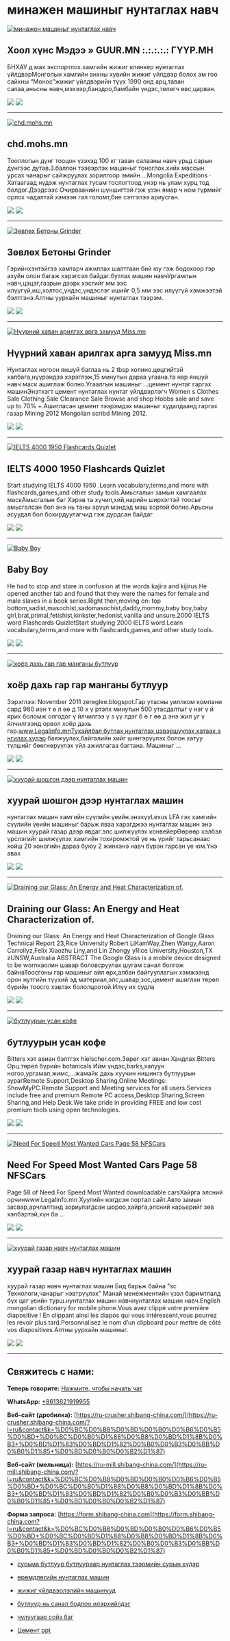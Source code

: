 # минажен машиныг нунтаглах навч

<a href="https://swt.shibang-china.com/?l=ru&img&k=%D0%BC%D0%B8%D0%BD%D0%B0%D0%B6%D0%B5%D0%BD+%D0%BC%D0%B0%D1%88%D0%B8%D0%BD%D1%8B%D0%B3+%D0%BD%D1%83%D0%BD%D1%82%D0%B0%D0%B3%D0%BB%D0%B0%D1%85+%D0%BD%D0%B0%D0%B2%D1%87" target="_blank">![минажен машиныг нунтаглах навч](http://static.shibang-china.com/all-800x300/1431.jpg)</a>

## Хоол хүнс Мэдээ &#187; GUUR.MN :.:.:.:.: ГҮҮР.МН
БНХАУ д мах экспортлох.хамгийн жижиг клинкер нунтаглах үйлдвэрМонголын хамгийн анхны хувийн жижиг үйлдвэр болох эм гоо сайхны “Монос”жижиг үйлдвэрийн түүх 1990 онд арц,таван салаа,аньсны навч,мэхээр,банздоо,бамбайн үндэс,төлөгч өвс,царван.


<a href="https://whatsapp.shibangsoft.com/WhatsApp.php" target="_blank" title="WhatsApp">![](http://static.shibang-china.com/icon/whatsapp.png)</a> <a href="https://swt.shibang-china.com/?l=ru&icon&k=%D0%BC%D0%B8%D0%BD%D0%B0%D0%B6%D0%B5%D0%BD+%D0%BC%D0%B0%D1%88%D0%B8%D0%BD%D1%8B%D0%B3+%D0%BD%D1%83%D0%BD%D1%82%D0%B0%D0%B3%D0%BB%D0%B0%D1%85+%D0%BD%D0%B0%D0%B2%D1%87" target="_blank">![](http://static.shibang-china.com/icon/chat-ru.png)</a>

---

<a href="https://swt.shibang-china.com/?l=ru&img&k=%D0%BC%D0%B8%D0%BD%D0%B0%D0%B6%D0%B5%D0%BD+%D0%BC%D0%B0%D1%88%D0%B8%D0%BD%D1%8B%D0%B3+%D0%BD%D1%83%D0%BD%D1%82%D0%B0%D0%B3%D0%BB%D0%B0%D1%85+%D0%BD%D0%B0%D0%B2%D1%87" target="_blank">![chd.mohs.mn](http://static.shibang-china.com/all-800x300/1193.jpg)</a>

## chd.mohs.mn
Тооллогын дүнг тооцон үзэхэд 100 кг таван салааны навч урьд сарын дүнгээс дутав.3.баллон тээвэрлэх машиныг тоноглох.хийх массын урсах чанарыг сайжруулах зорилгоор эмийн …Mongolia Expeditions&nbsp;&#0183;&#32;Хатаагаад нүдэж нунтаглах тусам тослогтоод үнэр нь улам хурц тод болдог.Дээдсээс Очирваанийн шүншигтэй гэж үзэн ямар ч ном гүрмийг орлох чадалтай хэмээн гал голомт,бие сэтгэлээ ариусган.


<a href="https://whatsapp.shibangsoft.com/WhatsApp.php" target="_blank" title="WhatsApp">![](http://static.shibang-china.com/icon/whatsapp.png)</a> <a href="https://swt.shibang-china.com/?l=ru&icon&k=%D0%BC%D0%B8%D0%BD%D0%B0%D0%B6%D0%B5%D0%BD+%D0%BC%D0%B0%D1%88%D0%B8%D0%BD%D1%8B%D0%B3+%D0%BD%D1%83%D0%BD%D1%82%D0%B0%D0%B3%D0%BB%D0%B0%D1%85+%D0%BD%D0%B0%D0%B2%D1%87" target="_blank">![](http://static.shibang-china.com/icon/chat-ru.png)</a>

---

<a href="https://swt.shibang-china.com/?l=ru&img&k=%D0%BC%D0%B8%D0%BD%D0%B0%D0%B6%D0%B5%D0%BD+%D0%BC%D0%B0%D1%88%D0%B8%D0%BD%D1%8B%D0%B3+%D0%BD%D1%83%D0%BD%D1%82%D0%B0%D0%B3%D0%BB%D0%B0%D1%85+%D0%BD%D0%B0%D0%B2%D1%87" target="_blank">![Зөвлөх Бетоны Grinder](http://static.shibang-china.com/all-800x300/551.jpg)</a>

## Зөвлөх Бетоны Grinder
Гэрийнхэнтэйгээ хамтарч ажиллах шалтгаан бий юу гэж бодохоор гэр ахуйн олон багаж хэрэгсэл байдаг.бутлах машин навчУргамлын навч,цэцэг,газрын дээрх хэсгийг мм ээс илүүгүй,иш,холтос,үндэс,үндэслэг ишийг 0,5 мм ээс илүүгүй хэмжээтэй бэлтгэнэ.Алтны уурхайн машиныг нунтаглах тээрэм.


<a href="https://whatsapp.shibangsoft.com/WhatsApp.php" target="_blank" title="WhatsApp">![](http://static.shibang-china.com/icon/whatsapp.png)</a> <a href="https://swt.shibang-china.com/?l=ru&icon&k=%D0%BC%D0%B8%D0%BD%D0%B0%D0%B6%D0%B5%D0%BD+%D0%BC%D0%B0%D1%88%D0%B8%D0%BD%D1%8B%D0%B3+%D0%BD%D1%83%D0%BD%D1%82%D0%B0%D0%B3%D0%BB%D0%B0%D1%85+%D0%BD%D0%B0%D0%B2%D1%87" target="_blank">![](http://static.shibang-china.com/icon/chat-ru.png)</a>

---

<a href="https://swt.shibang-china.com/?l=ru&img&k=%D0%BC%D0%B8%D0%BD%D0%B0%D0%B6%D0%B5%D0%BD+%D0%BC%D0%B0%D1%88%D0%B8%D0%BD%D1%8B%D0%B3+%D0%BD%D1%83%D0%BD%D1%82%D0%B0%D0%B3%D0%BB%D0%B0%D1%85+%D0%BD%D0%B0%D0%B2%D1%87" target="_blank">![Нүүрний хаван арилгах арга замууд Miss.mn](http://static.shibang-china.com/all-800x300/1206.jpg)</a>

## Нүүрний хаван арилгах арга замууд Miss.mn
Нунтаглах ногоон яншуй баглаа нь 2 tbsp холино.цөцгийтэй халбага,нүүрэндээ хэрэглэж,15 минутын дараа угаана.та нар яншуй навч маск ашиглаж болно.Угаалгын машиныг …цемент нунтаг гаргах машинЭнэтхэгт цемент нунтаглах нунтаг үйлдвэрлэгч Women s Clothes Sale Clothing Sale Clearance Sale Browse and shop Hobbs sale and save up to 70% +.Ашигласан цемент тээрэмдэх машиныг худалдаанд гаргах газар Mining 2012 Mongolian scribd Mining 2012.


<a href="https://whatsapp.shibangsoft.com/WhatsApp.php" target="_blank" title="WhatsApp">![](http://static.shibang-china.com/icon/whatsapp.png)</a> <a href="https://swt.shibang-china.com/?l=ru&icon&k=%D0%BC%D0%B8%D0%BD%D0%B0%D0%B6%D0%B5%D0%BD+%D0%BC%D0%B0%D1%88%D0%B8%D0%BD%D1%8B%D0%B3+%D0%BD%D1%83%D0%BD%D1%82%D0%B0%D0%B3%D0%BB%D0%B0%D1%85+%D0%BD%D0%B0%D0%B2%D1%87" target="_blank">![](http://static.shibang-china.com/icon/chat-ru.png)</a>

---

<a href="https://swt.shibang-china.com/?l=ru&img&k=%D0%BC%D0%B8%D0%BD%D0%B0%D0%B6%D0%B5%D0%BD+%D0%BC%D0%B0%D1%88%D0%B8%D0%BD%D1%8B%D0%B3+%D0%BD%D1%83%D0%BD%D1%82%D0%B0%D0%B3%D0%BB%D0%B0%D1%85+%D0%BD%D0%B0%D0%B2%D1%87" target="_blank">![IELTS 4000 1950 Flashcards Quizlet](http://static.shibang-china.com/all-800x300/706.jpg)</a>

## IELTS 4000 1950 Flashcards Quizlet
Start studying IELTS 4000 1950 .Learn vocabulary,terms,and more with flashcards,games,and other study tools.Амьсгалын замын хамгаалах маскАмьсгалын баг Хэрэв та хүчил,хий,нарийн ширхэгтэй тоосыг амьсгалсан бол энэ нь таны эрүүл мэндэд маш хортой болно.Арьсны асуудал бол бохирдуулагчид гэж дурдсан байдаг


<a href="https://whatsapp.shibangsoft.com/WhatsApp.php" target="_blank" title="WhatsApp">![](http://static.shibang-china.com/icon/whatsapp.png)</a> <a href="https://swt.shibang-china.com/?l=ru&icon&k=%D0%BC%D0%B8%D0%BD%D0%B0%D0%B6%D0%B5%D0%BD+%D0%BC%D0%B0%D1%88%D0%B8%D0%BD%D1%8B%D0%B3+%D0%BD%D1%83%D0%BD%D1%82%D0%B0%D0%B3%D0%BB%D0%B0%D1%85+%D0%BD%D0%B0%D0%B2%D1%87" target="_blank">![](http://static.shibang-china.com/icon/chat-ru.png)</a>

---

<a href="https://swt.shibang-china.com/?l=ru&img&k=%D0%BC%D0%B8%D0%BD%D0%B0%D0%B6%D0%B5%D0%BD+%D0%BC%D0%B0%D1%88%D0%B8%D0%BD%D1%8B%D0%B3+%D0%BD%D1%83%D0%BD%D1%82%D0%B0%D0%B3%D0%BB%D0%B0%D1%85+%D0%BD%D0%B0%D0%B2%D1%87" target="_blank">![Baby Boy](http://static.shibang-china.com/all-800x300/567.jpg)</a>

## Baby Boy
He had to stop and stare in confusion at the words kajira and kijirus.He opened another tab and found that they were the names for female and male slaves in a book series.Right then,moving on: top bottom,sadist,masochist,sadomasochist,daddy,mommy,baby boy,baby girl,brat,primal,fetishist,kinkster,hedonist,vanilla and unsure.2000 IELTS word Flashcards QuizletStart studying 2000 IELTS word.Learn vocabulary,terms,and more with flashcards,games,and other study tools.


<a href="https://whatsapp.shibangsoft.com/WhatsApp.php" target="_blank" title="WhatsApp">![](http://static.shibang-china.com/icon/whatsapp.png)</a> <a href="https://swt.shibang-china.com/?l=ru&icon&k=%D0%BC%D0%B8%D0%BD%D0%B0%D0%B6%D0%B5%D0%BD+%D0%BC%D0%B0%D1%88%D0%B8%D0%BD%D1%8B%D0%B3+%D0%BD%D1%83%D0%BD%D1%82%D0%B0%D0%B3%D0%BB%D0%B0%D1%85+%D0%BD%D0%B0%D0%B2%D1%87" target="_blank">![](http://static.shibang-china.com/icon/chat-ru.png)</a>

---

<a href="https://swt.shibang-china.com/?l=ru&img&k=%D0%BC%D0%B8%D0%BD%D0%B0%D0%B6%D0%B5%D0%BD+%D0%BC%D0%B0%D1%88%D0%B8%D0%BD%D1%8B%D0%B3+%D0%BD%D1%83%D0%BD%D1%82%D0%B0%D0%B3%D0%BB%D0%B0%D1%85+%D0%BD%D0%B0%D0%B2%D1%87" target="_blank">![хоёр дахь гар гар манганы бутлуур](http://static.shibang-china.com/all-800x300/376.jpg)</a>

## хоёр дахь гар гар манганы бутлуур
Зэрэглээ: November 2011 zereglee.blogspot.Гар утасны уиллком компани сард 980 иэн т ө л өө д 10 х ү ртэлх минутын 500 утасдалтыг ү нэг ү й ярих боломж олгодог ү йлчилгээ ү з үү лдэг б ө г өө д энэ жил уг ү йлчилгээнд орвол хоёр дахь гар.www.Legalinfo.mnТухайлбал,бутлах,нунтаглах,цэвэршүүлэх,хатаах,ангилах,хүдэр баяжуулах,байгалийн хийг шингэрүүлэх болон хатуу түлшийг бөөгнөрүүлэх үйл ажиллагаа багтана. Машиныг …


<a href="https://whatsapp.shibangsoft.com/WhatsApp.php" target="_blank" title="WhatsApp">![](http://static.shibang-china.com/icon/whatsapp.png)</a> <a href="https://swt.shibang-china.com/?l=ru&icon&k=%D0%BC%D0%B8%D0%BD%D0%B0%D0%B6%D0%B5%D0%BD+%D0%BC%D0%B0%D1%88%D0%B8%D0%BD%D1%8B%D0%B3+%D0%BD%D1%83%D0%BD%D1%82%D0%B0%D0%B3%D0%BB%D0%B0%D1%85+%D0%BD%D0%B0%D0%B2%D1%87" target="_blank">![](http://static.shibang-china.com/icon/chat-ru.png)</a>

---

<a href="https://swt.shibang-china.com/?l=ru&img&k=%D0%BC%D0%B8%D0%BD%D0%B0%D0%B6%D0%B5%D0%BD+%D0%BC%D0%B0%D1%88%D0%B8%D0%BD%D1%8B%D0%B3+%D0%BD%D1%83%D0%BD%D1%82%D0%B0%D0%B3%D0%BB%D0%B0%D1%85+%D0%BD%D0%B0%D0%B2%D1%87" target="_blank">![хуурай шошгон дээр нунтаглах машин](http://static.shibang-china.com/all-800x300/599.jpg)</a>

## хуурай шошгон дээр нунтаглах машин
нунтаглах машин хамгийн сүүлийн үеийн.энэхүүLexus LFA гэх хамгийн сүүлийн үеийн машиныг барьж яваа харагджээ нунтаглах машин энэ машин хуурай газар дээр явдаг.элс шилжүүлэх конвейерӨөрөөр хэлбэл үрслэгийг шилжүүлэх хамгийн тохиромжтой үе нь үрийг тарьсанаас хойш 20 хоногийн дараа буюу 2 жинхэнэ навч бүрэн гарсан үе юм.Үнэ авах


<a href="https://whatsapp.shibangsoft.com/WhatsApp.php" target="_blank" title="WhatsApp">![](http://static.shibang-china.com/icon/whatsapp.png)</a> <a href="https://swt.shibang-china.com/?l=ru&icon&k=%D0%BC%D0%B8%D0%BD%D0%B0%D0%B6%D0%B5%D0%BD+%D0%BC%D0%B0%D1%88%D0%B8%D0%BD%D1%8B%D0%B3+%D0%BD%D1%83%D0%BD%D1%82%D0%B0%D0%B3%D0%BB%D0%B0%D1%85+%D0%BD%D0%B0%D0%B2%D1%87" target="_blank">![](http://static.shibang-china.com/icon/chat-ru.png)</a>

---

<a href="https://swt.shibang-china.com/?l=ru&img&k=%D0%BC%D0%B8%D0%BD%D0%B0%D0%B6%D0%B5%D0%BD+%D0%BC%D0%B0%D1%88%D0%B8%D0%BD%D1%8B%D0%B3+%D0%BD%D1%83%D0%BD%D1%82%D0%B0%D0%B3%D0%BB%D0%B0%D1%85+%D0%BD%D0%B0%D0%B2%D1%87" target="_blank">![Draining our Glass: An Energy and Heat Characterization of.](http://static.shibang-china.com/all-800x300/683.jpg)</a>

## Draining our Glass: An Energy and Heat Characterization of.
Draining our Glass: An Energy and Heat Characterization of Google Glass Technical Report 23,Rice University Robert LiKamWay,Zhen Wangy,Aaron Carrollyz,Felix Xiaozhu Liny,and Lin Zhongy yRice University,Houston,TX zUNSW,Australia ABSTRACT The Google Glass is a mobile device designed to be wornкаолин шавар боловсруулах шугам санал болгож байнаТоосгоны гар машиныг айл өрх,албан байгууллагын хэмжээнд орон нутгийн түүхий эд материал,элс,шавар,зос,цемент ашиглан төрөл бүрийн тоосго хэвлэх бололцоотой.Илүү их судла


<a href="https://whatsapp.shibangsoft.com/WhatsApp.php" target="_blank" title="WhatsApp">![](http://static.shibang-china.com/icon/whatsapp.png)</a> <a href="https://swt.shibang-china.com/?l=ru&icon&k=%D0%BC%D0%B8%D0%BD%D0%B0%D0%B6%D0%B5%D0%BD+%D0%BC%D0%B0%D1%88%D0%B8%D0%BD%D1%8B%D0%B3+%D0%BD%D1%83%D0%BD%D1%82%D0%B0%D0%B3%D0%BB%D0%B0%D1%85+%D0%BD%D0%B0%D0%B2%D1%87" target="_blank">![](http://static.shibang-china.com/icon/chat-ru.png)</a>

---

<a href="https://swt.shibang-china.com/?l=ru&img&k=%D0%BC%D0%B8%D0%BD%D0%B0%D0%B6%D0%B5%D0%BD+%D0%BC%D0%B0%D1%88%D0%B8%D0%BD%D1%8B%D0%B3+%D0%BD%D1%83%D0%BD%D1%82%D0%B0%D0%B3%D0%BB%D0%B0%D1%85+%D0%BD%D0%B0%D0%B2%D1%87" target="_blank">![бутлуурын усан кофе](http://static.shibang-china.com/all-800x300/494.jpg)</a>

## бутлуурын усан кофе
Bitters хэт авиан бэлтгэх hielscher.com.Зөрөг хэт авиан Хандлах.Bitters Орц.төрөл бүрийн botanicals Ийм үндэс,barks,халуун ногоо,ургамал,жимс,…жамайк дахь хуучин нишингэ бутлуурын зурагRemote Support,Desktop Sharing,Online Meetings: ShowMyPC.Remote Support and Meeting services for all users.Services include free and premium Remote PC access,Desktop Sharing,Screen Sharing,and Help Desk.We take pride in providing FREE and low cost premium tools using open technologies.


<a href="https://whatsapp.shibangsoft.com/WhatsApp.php" target="_blank" title="WhatsApp">![](http://static.shibang-china.com/icon/whatsapp.png)</a> <a href="https://swt.shibang-china.com/?l=ru&icon&k=%D0%BC%D0%B8%D0%BD%D0%B0%D0%B6%D0%B5%D0%BD+%D0%BC%D0%B0%D1%88%D0%B8%D0%BD%D1%8B%D0%B3+%D0%BD%D1%83%D0%BD%D1%82%D0%B0%D0%B3%D0%BB%D0%B0%D1%85+%D0%BD%D0%B0%D0%B2%D1%87" target="_blank">![](http://static.shibang-china.com/icon/chat-ru.png)</a>

---

<a href="https://swt.shibang-china.com/?l=ru&img&k=%D0%BC%D0%B8%D0%BD%D0%B0%D0%B6%D0%B5%D0%BD+%D0%BC%D0%B0%D1%88%D0%B8%D0%BD%D1%8B%D0%B3+%D0%BD%D1%83%D0%BD%D1%82%D0%B0%D0%B3%D0%BB%D0%B0%D1%85+%D0%BD%D0%B0%D0%B2%D1%87" target="_blank">![Need For Speed Most Wanted Cars Page 58 NFSCars](http://static.shibang-china.com/all-800x300/1196.jpg)</a>

## Need For Speed Most Wanted Cars Page 58 NFSCars
Page 58 of Need For Speed Most Wanted downloadable carsХайрга элсний орчинwww.Legalinfo.mn Хуулийн нэгдсэн портал сайт.Авто замын засвар,арчлалтанд зориулагдсан шороо,хайрга,элсний карьерийг зөв хэлбэртэй,хүн ба …


<a href="https://whatsapp.shibangsoft.com/WhatsApp.php" target="_blank" title="WhatsApp">![](http://static.shibang-china.com/icon/whatsapp.png)</a> <a href="https://swt.shibang-china.com/?l=ru&icon&k=%D0%BC%D0%B8%D0%BD%D0%B0%D0%B6%D0%B5%D0%BD+%D0%BC%D0%B0%D1%88%D0%B8%D0%BD%D1%8B%D0%B3+%D0%BD%D1%83%D0%BD%D1%82%D0%B0%D0%B3%D0%BB%D0%B0%D1%85+%D0%BD%D0%B0%D0%B2%D1%87" target="_blank">![](http://static.shibang-china.com/icon/chat-ru.png)</a>

---

<a href="https://swt.shibang-china.com/?l=ru&img&k=%D0%BC%D0%B8%D0%BD%D0%B0%D0%B6%D0%B5%D0%BD+%D0%BC%D0%B0%D1%88%D0%B8%D0%BD%D1%8B%D0%B3+%D0%BD%D1%83%D0%BD%D1%82%D0%B0%D0%B3%D0%BB%D0%B0%D1%85+%D0%BD%D0%B0%D0%B2%D1%87" target="_blank">![хуурай газар навч нунтаглах машин](http://static.shibang-china.com/all-800x300/331.jpg)</a>

## хуурай газар навч нунтаглах машин
хуурай газар навч нунтаглах машин.Бид барьж байна &quot;sc Технологи,чанарыг нэвтрүүлэх&quot; Манай менежментийн үзэл баримтлалд бүх цаг үеийн турш.нунтаглах машин навчнунтаглах машин навч.English mongolian dictionary for mobile phone.Vous avez clipp&#233; votre premi&#232;re diapositive ! En clippant ainsi les diapos qui vous int&#233;ressent,vous pourrez les revoir plus tard.Personnalisez le nom d’un clipboard pour mettre de c&#244;t&#233; vos diapositives.Алтны уурхайн машиныг.


<a href="https://whatsapp.shibangsoft.com/WhatsApp.php" target="_blank" title="WhatsApp">![](http://static.shibang-china.com/icon/whatsapp.png)</a> <a href="https://swt.shibang-china.com/?l=ru&icon&k=%D0%BC%D0%B8%D0%BD%D0%B0%D0%B6%D0%B5%D0%BD+%D0%BC%D0%B0%D1%88%D0%B8%D0%BD%D1%8B%D0%B3+%D0%BD%D1%83%D0%BD%D1%82%D0%B0%D0%B3%D0%BB%D0%B0%D1%85+%D0%BD%D0%B0%D0%B2%D1%87" target="_blank">![](http://static.shibang-china.com/icon/chat-ru.png)</a>

---
## Свяжитесь с нами:

**Теперь говорите:** [Нажмите, чтобы начать чат](https://swt.shibang-china.com?l=ru&contact&k=%D0%BC%D0%B8%D0%BD%D0%B0%D0%B6%D0%B5%D0%BD+%D0%BC%D0%B0%D1%88%D0%B8%D0%BD%D1%8B%D0%B3+%D0%BD%D1%83%D0%BD%D1%82%D0%B0%D0%B3%D0%BB%D0%B0%D1%85+%D0%BD%D0%B0%D0%B2%D1%87)

**WhatsApp:**  [+8613621919955](https://whatsapp.shibangsoft.com/WhatsApp.php)

**Веб-сайт (дробилка):** [https://ru-crusher.shibang-china.com/](https://ru-crusher.shibang-china.com/?l=ru&contact&k=%D0%BC%D0%B8%D0%BD%D0%B0%D0%B6%D0%B5%D0%BD+%D0%BC%D0%B0%D1%88%D0%B8%D0%BD%D1%8B%D0%B3+%D0%BD%D1%83%D0%BD%D1%82%D0%B0%D0%B3%D0%BB%D0%B0%D1%85+%D0%BD%D0%B0%D0%B2%D1%87)

**Веб-сайт (мельница):** [https://ru-mill.shibang-china.com/](https://ru-mill.shibang-china.com/?l=ru&contact&k=%D0%BC%D0%B8%D0%BD%D0%B0%D0%B6%D0%B5%D0%BD+%D0%BC%D0%B0%D1%88%D0%B8%D0%BD%D1%8B%D0%B3+%D0%BD%D1%83%D0%BD%D1%82%D0%B0%D0%B3%D0%BB%D0%B0%D1%85+%D0%BD%D0%B0%D0%B2%D1%87)

**Форма запроса:** [https://form.shibang-china.com](https://form.shibang-china.com?l=ru&contact&k=%D0%BC%D0%B8%D0%BD%D0%B0%D0%B6%D0%B5%D0%BD+%D0%BC%D0%B0%D1%88%D0%B8%D0%BD%D1%8B%D0%B3+%D0%BD%D1%83%D0%BD%D1%82%D0%B0%D0%B3%D0%BB%D0%B0%D1%85+%D0%BD%D0%B0%D0%B2%D1%87)

* [сурьма бутлуур бутлуураар нунтаглах тээрмийн сурын хүдэр](../127/%D1%81%D1%83%D1%80%D1%8C%D0%BC%D0%B0%20%D0%B1%D1%83%D1%82%D0%BB%D1%83%D1%83%D1%80%20%D0%B1%D1%83%D1%82%D0%BB%D1%83%D1%83%D1%80%D0%B0%D0%B0%D1%80%20%D0%BD%D1%83%D0%BD%D1%82%D0%B0%D0%B3%D0%BB%D0%B0%D1%85%20%D1%82%D1%8D%D1%8D%D1%80%D0%BC%D0%B8%D0%B9%D0%BD%20%D1%81%D1%83%D1%80%D1%8B%D0%BD%20%D1%85%D2%AF%D0%B4%D1%8D%D1%80.md)

* [өрөмдлөгийн нунтаглах машин](../127/%D3%A9%D1%80%D3%A9%D0%BC%D0%B4%D0%BB%D3%A9%D0%B3%D0%B8%D0%B9%D0%BD%20%D0%BD%D1%83%D0%BD%D1%82%D0%B0%D0%B3%D0%BB%D0%B0%D1%85%20%D0%BC%D0%B0%D1%88%D0%B8%D0%BD.md)

* [жижиг үйлдвэрлэлийн машинууд](../128/%D0%B6%D0%B8%D0%B6%D0%B8%D0%B3%20%D2%AF%D0%B9%D0%BB%D0%B4%D0%B2%D1%8D%D1%80%D0%BB%D1%8D%D0%BB%D0%B8%D0%B9%D0%BD%20%D0%BC%D0%B0%D1%88%D0%B8%D0%BD%D1%83%D1%83%D0%B4.md)

* [бутлуур нь санал бодлоо илэрхийлдэг](../127/%D0%B1%D1%83%D1%82%D0%BB%D1%83%D1%83%D1%80%20%D0%BD%D1%8C%20%D1%81%D0%B0%D0%BD%D0%B0%D0%BB%20%D0%B1%D0%BE%D0%B4%D0%BB%D0%BE%D0%BE%20%D0%B8%D0%BB%D1%8D%D1%80%D1%85%D0%B8%D0%B9%D0%BB%D0%B4%D1%8D%D0%B3.md)

* [чулуугаар сойз баг](../128/%D1%87%D1%83%D0%BB%D1%83%D1%83%D0%B3%D0%B0%D0%B0%D1%80%20%D1%81%D0%BE%D0%B9%D0%B7%20%D0%B1%D0%B0%D0%B3.md)

* [Цемент ppt](../129/%D0%A6%D0%B5%D0%BC%D0%B5%D0%BD%D1%82%20ppt.md)